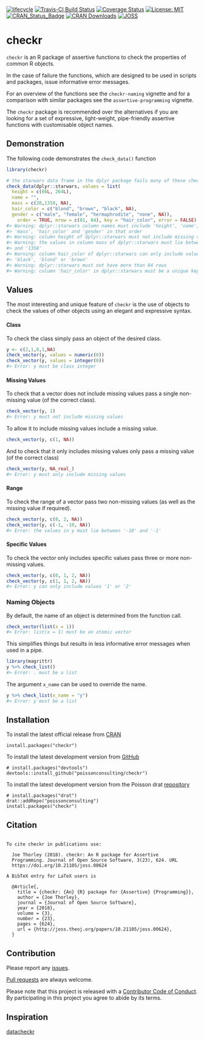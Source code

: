 
<!-- README.md is generated from README.Rmd. Please edit that file -->

[![lifecycle](https://img.shields.io/badge/lifecycle-stable-brightgreen.svg)](https://www.tidyverse.org/lifecycle/#stable)
[![Travis-CI Build
Status](https://travis-ci.org/poissonconsulting/checkr.svg?branch=master)](https://travis-ci.org/poissonconsulting/checkr)
[![Coverage
Status](https://img.shields.io/codecov/c/github/poissonconsulting/checkr/master.svg)](https://codecov.io/github/poissonconsulting/checkr?branch=master)
[![License:
MIT](https://img.shields.io/badge/License-MIT-green.svg)](https://opensource.org/licenses/MIT)
[![CRAN\_Status\_Badge](http://www.r-pkg.org/badges/version/checkr)](https://cran.r-project.org/package=checkr)
[![CRAN
Downloads](http://cranlogs.r-pkg.org/badges/grand-total/checkr)](https://CRAN.R-project.org/package=checkr)
[![JOSS](http://joss.theoj.org/papers/10.21105/joss.00624/status.svg)](https://doi.org/10.21105/joss.00624)

# checkr

`checkr` is an R package of assertive functions to check the properties
of common R objects.

In the case of failure the functions, which are designed to be used in
scripts and packages, issue informative error messages.

For an overview of the functions see the `checkr-naming` vignette and
for a comparison with similar packages see the `assertive-programming`
vignette.

The `checkr` package is recommended over the alternatives if you are
looking for a set of expressive, light-weight, pipe-friendly assertive
functions with customisable object names.

## Demonstration

The following code demonstrates the `check_data()` function

``` r
library(checkr)

# the starwars data frame in the dplyr package fails many of these checks
check_data(dplyr::starwars, values = list(
  height = c(66L, 264L),
  name = "",
  mass = c(20,1358, NA),
  hair_color = c("blond", "brown", "black", NA),
  gender = c("male", "female", "hermaphrodite", "none", NA)), 
    order = TRUE, nrow = c(81, 84), key = "hair_color", error = FALSE)
#> Warning: dplyr::starwars column names must include 'height', 'name',
#> 'mass', 'hair_color' and 'gender' in that order
#> Warning: column height of dplyr::starwars must not include missing values
#> Warning: the values in column mass of dplyr::starwars must lie between '20'
#> and '1358'
#> Warning: column hair_color of dplyr::starwars can only include values
#> 'black', 'blond' or 'brown'
#> Warning: dplyr::starwars must not have more than 84 rows
#> Warning: column 'hair_color' in dplyr::starwars must be a unique key
```

## Values

The most interesting and unique feature of `checkr` is the use of
objects to check the values of other objects using an elegant and
expressive syntax.

#### Class

To check the class simply pass an object of the desired class.

``` r
y <- c(2,1,0,1,NA)
check_vector(y, values = numeric(0))
check_vector(y, values = integer(0))
#> Error: y must be class integer
```

#### Missing Values

To check that a vector does not include missing values pass a single
non-missing value (of the correct class).

``` r
check_vector(y, 1)
#> Error: y must not include missing values
```

To allow it to include missing values include a missing value.

``` r
check_vector(y, c(1, NA))
```

And to check that it only includes missing values only pass a missing
value (of the correct class)

``` r
check_vector(y, NA_real_)
#> Error: y must only include missing values
```

#### Range

To check the range of a vector pass two non-missing values (as well as
the missing value if required).

``` r
check_vector(y, c(0, 2, NA))
check_vector(y, c(-1, -10, NA))
#> Error: the values in y must lie between '-10' and '-1'
```

#### Specific Values

To check the vector only includes specific values pass three or more
non-missing values.

``` r
check_vector(y, c(0, 1, 2, NA))
check_vector(y, c(1, 1, 2, NA))
#> Error: y can only include values '1' or '2'
```

### Naming Objects

By default, the name of an object is determined from the function call.

``` r
check_vector(list(x = 1))
#> Error: list(x = 1) must be an atomic vector
```

This simplifies things but results in less informative error messages
when used in a pipe.

``` r
library(magrittr)
y %>% check_list()
#> Error: . must be a list
```

The argument `x_name` can be used to override the name.

``` r
y %>% check_list(x_name = "y")
#> Error: y must be a list
```

## Installation

To install the latest official release from
[CRAN](https://CRAN.R-project.org/package=checkr)

    install.packages("checkr")

To install the latest development version from
[GitHub](https://github.com/poissonconsulting/checkr)

    # install.packages("devtools")
    devtools::install_github("poissonconsulting/checkr")

To install the latest development version from the Poisson drat
[repository](https://github.com/poissonconsulting/drat)

    # install.packages("drat")
    drat::addRepo("poissonconsulting")
    install.packages("checkr")

## Citation

``` 

To cite checkr in publications use:

  Joe Thorley (2018). checkr: An R package for Assertive
  Programming. Journal of Open Source Software, 3(23), 624. URL
  https://doi.org/10.21105/joss.00624

A BibTeX entry for LaTeX users is

  @Article{,
    title = {checkr: {An} {R} package for {Assertive} {Programming}},
    author = {Joe Thorley},
    journal = {Journal of Open Source Software},
    year = {2018},
    volume = {3},
    number = {23},
    pages = {624},
    url = {http://joss.theoj.org/papers/10.21105/joss.00624},
  }
```

## Contribution

Please report any
[issues](https://github.com/poissonconsulting/checkr/issues).

[Pull requests](https://github.com/poissonconsulting/checkr/pulls) are
always welcome.

Please note that this project is released with a [Contributor Code of
Conduct](CONDUCT.md). By participating in this project you agree to
abide by its terms.

## Inspiration

[datacheckr](https://github.com/poissonconsulting/datacheckr)

